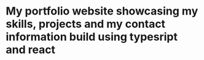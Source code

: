 ﻿# My portfolio website showcasing my skills, projects and my contact information build using typesript and react 
